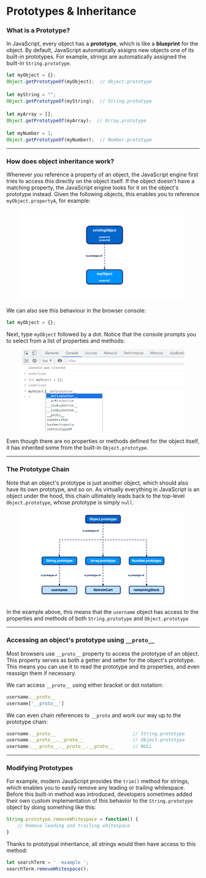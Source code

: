# Prototypes & Inheritance

### What is a Prototype?

In JavaScript, every object has a **prototype**, which is like a **blueprint** for the object. By default, JavaScript automatically assigns new objects one of its built-in prototypes. For example, strings are automatically assigned the built-in `String.prototype`.

```javascript
let myObject = {};
Object.getPrototypeOf(myObject);  // Object.prototype 

let myString = "";
Object.getPrototypeOf(myString);  // String.prototype

let myArray = [];
Object.getPrototypeOf(myArray);  // Array.prototype

let myNumber = 1;
Object.getPrototypeOf(myNumber);  // Number.prototype

```

***

### How does object inheritance work?

Whenever you reference a property of an object, the JavaScript engine first tries to access this directly on the object itself. If the object doesn't have a matching property, the JavaScript engine looks for it on the object's prototype instead. Given the following objects, this enables you to reference `myObject.propertyA`, for example:

<figure><img src="../../../.gitbook/assets/image (1) (1) (1).png" alt=""><figcaption></figcaption></figure>

We can also see this behaviour in the browser console:

```javascript
let myObject = {};
```

Next, type `myObject` followed by a dot. Notice that the console prompts you to select from a list of properties and methods:

<figure><img src="../../../.gitbook/assets/image (2).png" alt=""><figcaption></figcaption></figure>

Even though there are no properties or methods defined for the object itself, it has inherited some from the built-in `Object.prototype`.

***

### The Prototype Chain

Note that an object's prototype is just another object, which should also have its own prototype, and so on. As virtually everything in JavaScript is an object under the hood, this chain ultimately leads back to the top-level `Object.prototype`, whose prototype is simply `null`.

<figure><img src="../../../.gitbook/assets/image (3).png" alt=""><figcaption></figcaption></figure>

In the example above, this means that the `username` object has access to the properties and methods of both `String.prototype` and `Object.prototype`

***

### Accessing an object's prototype using `__proto__`

Most browsers use `__proto__` property to access the prototype of an object. This property serves as both a getter and setter for the object's prototype. This means you can use it to read the prototype and its properties, and even reassign them if necessary.

We can access `__proto__` using either bracket or dot notation:

```javascript
username.__proto__
username['__proto__']
```

We can even chain references to `__proto` and work our way up to the prototype chain:

```javascript
username.__proto__                            // String.prototype
username.__proto__.__proto__                  // Object.prototype
username.___proto__.__proto__.__proto__       // NULL
```

***

### Modifying Prototypes

For example, modern JavaScript provides the `trim()` method for strings, which enables you to easily remove any leading or trailing whitespace. Before this built-in method was introduced, developers sometimes added their own custom implementation of this behavior to the `String.prototype` object by doing something like this:

```javascript
String.prototype.removeWhitespace = function() {
	// Remove leading and trailing whitespace
}
```

Thanks to prototypal inheritance, all strings would then have access to this method:

```javascript
let searchTerm = '  example ';
searchTerm.removeWhitespace();
```

